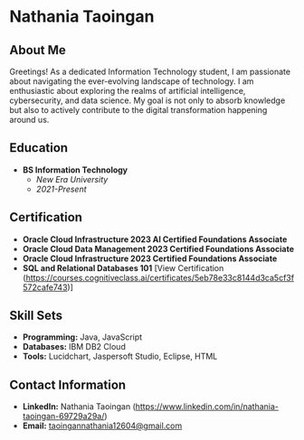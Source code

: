 # Nathania Taoingan

## About Me

Greetings! As a dedicated Information Technology student, I am passionate about navigating the ever-evolving landscape of technology. I am enthusiastic about exploring the realms of artificial intelligence, cybersecurity, and data science. My goal is not only to absorb knowledge but also to actively contribute to the digital transformation happening around us.

## Education

- **BS Information Technology**
  - *New Era University*
  - *2021-Present*

## Certification

- **Oracle Cloud Infrastructure 2023 AI Certified Foundations Associate**
- **Oracle Cloud Data Management 2023 Certified Foundations Associate**
- **Oracle Cloud Infrastructure 2023 Certified Foundations Associate**
- **SQL and Relational Databases 101** [View Certification (https://courses.cognitiveclass.ai/certificates/5eb78e33c8144d3ca5cf3f572cafe743)]

## Skill Sets

- **Programming:** Java, JavaScript
- **Databases:** IBM DB2 Cloud
- **Tools:** Lucidchart, Jaspersoft Studio, Eclipse, HTML

## Contact Information

- **LinkedIn:** Nathania Taoingan (https://www.linkedin.com/in/nathania-taoingan-69729a29a/)
- **Email:** taoingannathania12604@gmail.com

